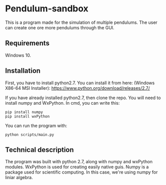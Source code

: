 # Pendulum-sandbox

This is a program made for the simulation of multiple pendulums. The user can create one ore more pendulums through the GUI.

## Requirements

Windows 10.

## Installation

First, you have to install python2.7. You can install it from here: (Windows X86-64 MSI Installer): https://www.python.org/download/releases/2.7/

If you have already installed python2.7, then clone the repo. You will need to install numpy and WxPython. In cmd, you can write this:
    
    pip install numpy
    pip install wxPython

You can run the program with:
    
    python scripts/main.py
    
## Technical description

The program was built with python 2.7, along with numpy and wxPython modules. WxPython is used for creating easily native guis. Numpy is a package used for scientific computing. In this case, we're using numpy for liniar algebra.
